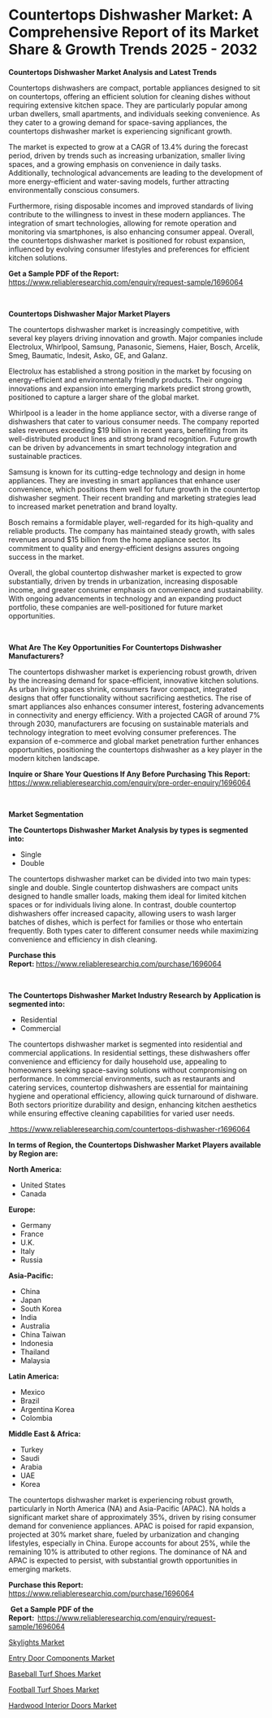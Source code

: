<p><h1>Countertops Dishwasher Market: A Comprehensive Report of its Market Share & Growth Trends 2025 - 2032</h1></p><p><strong>Countertops Dishwasher Market Analysis and Latest Trends</strong></p>
<p><p>Countertops dishwashers are compact, portable appliances designed to sit on countertops, offering an efficient solution for cleaning dishes without requiring extensive kitchen space. They are particularly popular among urban dwellers, small apartments, and individuals seeking convenience. As they cater to a growing demand for space-saving appliances, the countertops dishwasher market is experiencing significant growth.</p><p>The market is expected to grow at a CAGR of 13.4% during the forecast period, driven by trends such as increasing urbanization, smaller living spaces, and a growing emphasis on convenience in daily tasks. Additionally, technological advancements are leading to the development of more energy-efficient and water-saving models, further attracting environmentally conscious consumers. </p><p>Furthermore, rising disposable incomes and improved standards of living contribute to the willingness to invest in these modern appliances. The integration of smart technologies, allowing for remote operation and monitoring via smartphones, is also enhancing consumer appeal. Overall, the countertops dishwasher market is positioned for robust expansion, influenced by evolving consumer lifestyles and preferences for efficient kitchen solutions.</p></p>
<p><strong>Get a Sample PDF of the Report:&nbsp;</strong> <a href="https://www.reliableresearchiq.com/enquiry/request-sample/1696064?utm_campaign=1144&utm_medium=2&utm_source=Github&utm_content=ia&utm_term=04042025&utm_id=countertops-dishwasher">https://www.reliableresearchiq.com/enquiry/request-sample/1696064</a></p>
<p>&nbsp;</p>
<p><strong>Countertops Dishwasher Major Market Players</strong></p>
<p><p>The countertops dishwasher market is increasingly competitive, with several key players driving innovation and growth. Major companies include Electrolux, Whirlpool, Samsung, Panasonic, Siemens, Haier, Bosch, Arcelik, Smeg, Baumatic, Indesit, Asko, GE, and Galanz. </p><p>Electrolux has established a strong position in the market by focusing on energy-efficient and environmentally friendly products. Their ongoing innovations and expansion into emerging markets predict strong growth, positioned to capture a larger share of the global market.</p><p>Whirlpool is a leader in the home appliance sector, with a diverse range of dishwashers that cater to various consumer needs. The company reported sales revenues exceeding $19 billion in recent years, benefiting from its well-distributed product lines and strong brand recognition. Future growth can be driven by advancements in smart technology integration and sustainable practices.</p><p>Samsung is known for its cutting-edge technology and design in home appliances. They are investing in smart appliances that enhance user convenience, which positions them well for future growth in the countertop dishwasher segment. Their recent branding and marketing strategies lead to increased market penetration and brand loyalty.</p><p>Bosch remains a formidable player, well-regarded for its high-quality and reliable products. The company has maintained steady growth, with sales revenues around $15 billion from the home appliance sector. Its commitment to quality and energy-efficient designs assures ongoing success in the market.</p><p>Overall, the global countertop dishwasher market is expected to grow substantially, driven by trends in urbanization, increasing disposable income, and greater consumer emphasis on convenience and sustainability. With ongoing advancements in technology and an expanding product portfolio, these companies are well-positioned for future market opportunities.</p></p>
<p>&nbsp;</p>
<p><strong>What Are The Key Opportunities For Countertops Dishwasher Manufacturers?</strong></p>
<p><p>The countertops dishwasher market is experiencing robust growth, driven by the increasing demand for space-efficient, innovative kitchen solutions. As urban living spaces shrink, consumers favor compact, integrated designs that offer functionality without sacrificing aesthetics. The rise of smart appliances also enhances consumer interest, fostering advancements in connectivity and energy efficiency. With a projected CAGR of around 7% through 2030, manufacturers are focusing on sustainable materials and technology integration to meet evolving consumer preferences. The expansion of e-commerce and global market penetration further enhances opportunities, positioning the countertops dishwasher as a key player in the modern kitchen landscape.</p></p>
<p><strong>Inquire or Share Your Questions If Any Before Purchasing This Report:</strong> <a href="https://www.reliableresearchiq.com/enquiry/pre-order-enquiry/1696064?utm_campaign=1144&utm_medium=2&utm_source=Github&utm_content=ia&utm_term=04042025&utm_id=countertops-dishwasher">https://www.reliableresearchiq.com/enquiry/pre-order-enquiry/1696064</a></p>
<p>&nbsp;</p>
<p><strong>Market Segmentation</strong></p>
<p><strong>The Countertops Dishwasher Market Analysis by types is segmented into:</strong></p>
<p><ul><li>Single</li><li>Double</li></ul></p>
<p><p>The countertops dishwasher market can be divided into two main types: single and double. Single countertop dishwashers are compact units designed to handle smaller loads, making them ideal for limited kitchen spaces or for individuals living alone. In contrast, double countertop dishwashers offer increased capacity, allowing users to wash larger batches of dishes, which is perfect for families or those who entertain frequently. Both types cater to different consumer needs while maximizing convenience and efficiency in dish cleaning.</p></p>
<p><strong>Purchase this Report:&nbsp;</strong><a href="https://www.reliableresearchiq.com/purchase/1696064?utm_campaign=1144&utm_medium=2&utm_source=Github&utm_content=ia&utm_term=04042025&utm_id=countertops-dishwasher">https://www.reliableresearchiq.com/purchase/1696064</a></p>
<p>&nbsp;</p>
<p><strong>The Countertops Dishwasher Market Industry Research by Application is segmented into:</strong></p>
<p><ul><li>Residential</li><li>Commercial</li></ul></p>
<p><p>The countertops dishwasher market is segmented into residential and commercial applications. In residential settings, these dishwashers offer convenience and efficiency for daily household use, appealing to homeowners seeking space-saving solutions without compromising on performance. In commercial environments, such as restaurants and catering services, countertop dishwashers are essential for maintaining hygiene and operational efficiency, allowing quick turnaround of dishware. Both sectors prioritize durability and design, enhancing kitchen aesthetics while ensuring effective cleaning capabilities for varied user needs.</p></p>
<p><a href="https://www.reliableresearchiq.com/countertops-dishwasher-r1696064?utm_campaign=1144&utm_medium=2&utm_source=Github&utm_content=ia&utm_term=04042025&utm_id=countertops-dishwasher">&nbsp;https://www.reliableresearchiq.com/countertops-dishwasher-r1696064</a></p>
<p><strong>In terms of Region, the Countertops Dishwasher Market Players available by Region are:</strong></p>
<p>
    <p> <strong> North America: </strong>
        <ul>
            <li>United States</li>
            <li>Canada</li>
        </ul>
        </p> 
    <p> <strong> Europe: </strong>
        <ul>
            <li>Germany</li>
            <li>France</li>
            <li>U.K.</li>
            <li>Italy</li>
            <li>Russia</li>
        </ul>
        </p> 
    <p> <strong> Asia-Pacific: </strong>
        <ul>
            <li>China</li>
            <li>Japan</li>
            <li>South Korea</li>
            <li>India</li>
            <li>Australia</li>
            <li>China Taiwan</li>
            <li>Indonesia</li>
            <li>Thailand</li>
            <li>Malaysia</li>
        </ul>
        </p> 
    <p> <strong> Latin America: </strong>
        <ul>
            <li>Mexico</li>
            <li>Brazil</li>
            <li>Argentina Korea</li>
            <li>Colombia</li>
        </ul>
        </p> 
    <p> <strong> Middle East & Africa: </strong>
        <ul>
            <li>Turkey</li>
            <li>Saudi</li>
            <li>Arabia</li>
            <li>UAE</li>
            <li>Korea</li>
        </ul>
    </p>
    </p>
<p><p>The countertops dishwasher market is experiencing robust growth, particularly in North America (NA) and Asia-Pacific (APAC). NA holds a significant market share of approximately 35%, driven by rising consumer demand for convenience appliances. APAC is poised for rapid expansion, projected at 30% market share, fueled by urbanization and changing lifestyles, especially in China. Europe accounts for about 25%, while the remaining 10% is attributed to other regions. The dominance of NA and APAC is expected to persist, with substantial growth opportunities in emerging markets.</p></p>
<p><strong>Purchase this Report: </strong><a href="https://www.reliableresearchiq.com/purchase/1696064?utm_campaign=1144&utm_medium=2&utm_source=Github&utm_content=ia&utm_term=04042025&utm_id=countertops-dishwasher">https://www.reliableresearchiq.com/purchase/1696064</a></p>
<p>&nbsp;<strong>Get a Sample PDF of the Report:&nbsp;&nbsp;</strong><a href="https://www.reliableresearchiq.com/enquiry/request-sample/1696064?utm_campaign=1144&utm_medium=2&utm_source=Github&utm_content=ia&utm_term=04042025&utm_id=countertops-dishwasher">https://www.reliableresearchiq.com/enquiry/request-sample/1696064</a></p>
<p><strong></strong></p>
<p><p><a href="https://github.com/nontoengolo/Market-Research-Report-List-1/blob/main/skylights-market.md?utm_campaign=1144&utm_medium=2&utm_source=Github&utm_content=ia&utm_term=04042025&utm_id=countertops-dishwasher">Skylights Market</a></p><p><a href="https://github.com/shefikagbons/Market-Research-Report-List-1/blob/main/entry-door-components-market.md?utm_campaign=1144&utm_medium=2&utm_source=Github&utm_content=ia&utm_term=04042025&utm_id=countertops-dishwasher">Entry Door Components Market</a></p><p><a href="https://github.com/mateyappiazo/Market-Research-Report-List-1/blob/main/baseball-turf-shoes-market.md?utm_campaign=1144&utm_medium=2&utm_source=Github&utm_content=ia&utm_term=04042025&utm_id=countertops-dishwasher">Baseball Turf Shoes Market</a></p><p><a href="https://github.com/gunbybeahmg1/Market-Research-Report-List-1/blob/main/football-turf-shoes-market.md?utm_campaign=1144&utm_medium=2&utm_source=Github&utm_content=ia&utm_term=04042025&utm_id=countertops-dishwasher">Football Turf Shoes Market</a></p><p><a href="https://github.com/signallaikun/Market-Research-Report-List-1/blob/main/hardwood-interior-doors-market.md?utm_campaign=1144&utm_medium=2&utm_source=Github&utm_content=ia&utm_term=04042025&utm_id=countertops-dishwasher">Hardwood Interior Doors Market</a></p></p>